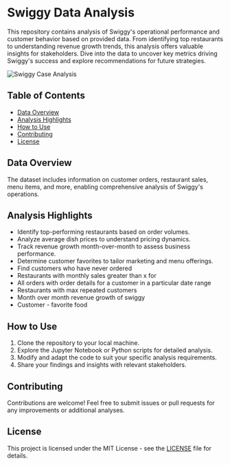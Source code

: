 
# Swiggy Data Analysis

This repository contains analysis of Swiggy's operational performance and customer behavior based on provided data. From identifying top restaurants to understanding revenue growth trends, this analysis offers valuable insights for stakeholders. Dive into the data to uncover key metrics driving Swiggy's success and explore recommendations for future strategies.

![Swiggy Case Analysis](https://github.com/cphoenix-07/Swiggy-Case-Analysis/assets/71826054/fe41f99a-8d7f-44fa-bd50-a333923c38a1)


## Table of Contents
- [Data Overview](#data-overview)
- [Analysis Highlights](#analysis-highlights)
- [How to Use](#how-to-use)
- [Contributing](#contributing)
- [License](#license)

## Data Overview
The dataset includes information on customer orders, restaurant sales, menu items, and more, enabling comprehensive analysis of Swiggy's operations.

## Analysis Highlights
- Identify top-performing restaurants based on order volumes.
- Analyze average dish prices to understand pricing dynamics.
- Track revenue growth month-over-month to assess business performance.
- Determine customer favorites to tailor marketing and menu offerings.
- Find customers who have never ordered
- Restaurants with monthly sales greater than x for
- All orders with order details for a customer in a particular date range
- Restaurants with max repeated customers
- Month over month revenue growth of swiggy
- Customer - favorite food

## How to Use
1. Clone the repository to your local machine.
2. Explore the Jupyter Notebook or Python scripts for detailed analysis.
3. Modify and adapt the code to suit your specific analysis requirements.
4. Share your findings and insights with relevant stakeholders.

## Contributing
Contributions are welcome! Feel free to submit issues or pull requests for any improvements or additional analyses.

## License
This project is licensed under the MIT License - see the [LICENSE](LICENSE) file for details.
